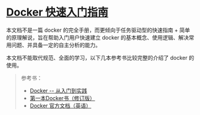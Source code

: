 # [Docker 快速入门指南](./docker-quick-start.md)
本文档不是一篇 docker 的完全手册，而更倾向于任务驱动型的快速指南 + 简单的原理解说，旨在帮助入门用户快速建立 docker 的基本概念、使用逻辑、解决常用问题、并具备一定的自主分析的能力。

本文档不能取代规范、全面的学习，以下几本参考书比较完整的介绍了 docker 的使用。

> 参考书：
>
> - [Docker -- 从入门到实践](https://yeasy.gitbooks.io/docker_practice/)
> - [第一本Docker书（修订版）](https://raw.githubusercontent.com/hustrlee/docker-quick-start/master/ebooks/%E7%AC%AC%E4%B8%80%E6%9C%ACDOCKER%E4%B9%A6%20%E4%BF%AE%E8%AE%A2%E7%89%88.pdf)
> - [Docker 官方文档（英语）](https://docs.docker.com/)

